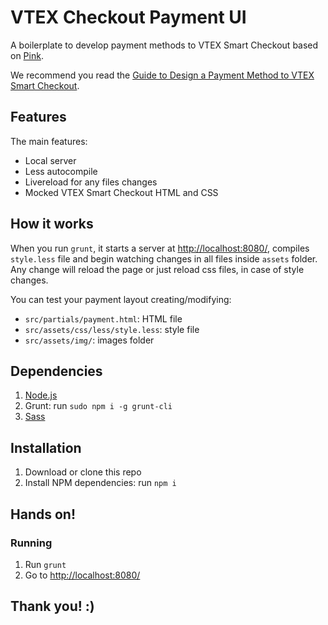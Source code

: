 # VTEX Checkout Payment UI

A boilerplate to develop payment methods to VTEX Smart Checkout based on [Pink](https://github.com/augustocb/pink).

We recommend you read the [Guide to Design a Payment Method to VTEX Smart Checkout](https://docs.google.com/document/d/16JVEF6I5brdUl_zHpE6kUriVKuigycVUNEt20iPyoNI/edit#heading=h.qytoq9cybc2s).

## Features

The main features:

*   Local server
*   Less autocompile
*   Livereload for any files changes
*   Mocked VTEX Smart Checkout HTML and CSS

## How it works

When you run `grunt`, it starts a server at [http://localhost:8080/](http://localhost:8080/), compiles `style.less` file and begin watching changes in all files inside `assets` folder. Any change will reload the page or just reload css files, in case of style changes.

You can test your payment layout creating/modifying:

*   `src/partials/payment.html`: HTML file
*   `src/assets/css/less/style.less`: style file
*   `src/assets/img/`: images folder

## Dependencies

1.  [Node.js](http://nodejs.org/download)
2.  Grunt: run `sudo npm i -g grunt-cli`
3.  [Sass](http://sass-lang.com/install)

## Installation

1.  Download or clone this repo
2.  Install NPM dependencies: run `npm i`

## Hands on!

### Running

1.  Run `grunt`
2.  Go to [http://localhost:8080/](http://localhost:8080/)

## Thank you! :)
